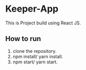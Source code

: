 # Keeper-App
This is Project build using React JS. 

## How to run

1. clone the repository.
2. npm install/ yarn install.
3. npm start/ yarn start.
